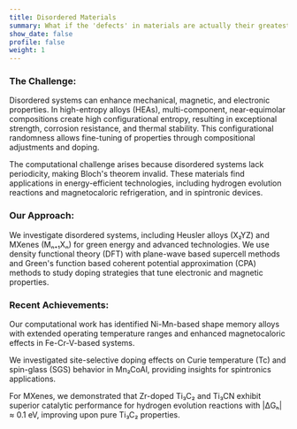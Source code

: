 ```yaml
---
title: Disordered Materials
summary: What if the 'defects' in materials are actually their greatest strengths?
show_date: false
profile: false
weight: 1
---
```

### The Challenge:
Disordered systems can enhance mechanical, magnetic, and electronic properties. In high-entropy alloys (HEAs), multi-component, near-equimolar compositions create high configurational entropy, resulting in exceptional strength, corrosion resistance, and thermal stability. This configurational randomness allows fine-tuning of properties through compositional adjustments and doping.

The computational challenge arises because disordered systems lack periodicity, making Bloch's theorem invalid. These materials find applications in energy-efficient technologies, including hydrogen evolution reactions and magnetocaloric refrigeration, and in spintronic devices.

### Our Approach:
We investigate disordered systems, including Heusler alloys (X₂YZ) and MXenes (Mₙ₊₁Xₙ) for green energy and advanced technologies. We use density functional theory (DFT) with plane-wave based supercell methods and Green's function based coherent potential approximation (CPA) methods to study doping strategies that tune electronic and magnetic properties.

### Recent Achievements:
Our computational work has identified Ni-Mn-based shape memory alloys with extended operating temperature ranges and enhanced magnetocaloric effects in Fe-Cr-V-based systems.

We investigated site-selective doping effects on Curie temperature (Tc) and spin-glass (SGS) behavior in Mn₂CoAl, providing insights for spintronics applications.

For MXenes, we demonstrated that Zr-doped Ti₃C₂ and Ti₃CN exhibit superior catalytic performance for hydrogen evolution reactions with |ΔGₕ| ≈ 0.1 eV, improving upon pure Ti₃C₂ properties.

